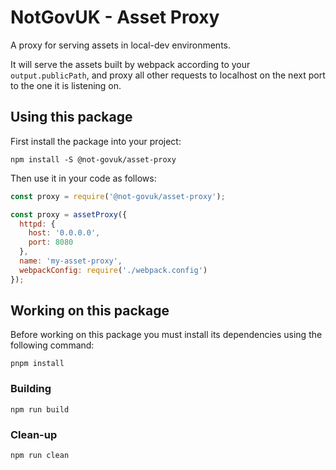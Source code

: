 NotGovUK - Asset Proxy
======================

A proxy for serving assets in local-dev environments.

It will serve the assets built by webpack according to your `output.publicPath`,
and proxy all other requests to localhost on the next port to the one it is
listening on.


Using this package
------------------

First install the package into your project:

```shell
npm install -S @not-govuk/asset-proxy
```

Then use it in your code as follows:

```js
const proxy = require('@not-govuk/asset-proxy');

const proxy = assetProxy({
  httpd: {
    host: '0.0.0.0',
    port: 8080
  },
  name: 'my-asset-proxy',
  webpackConfig: require('./webpack.config')
});
```


Working on this package
-----------------------

Before working on this package you must install its dependencies using
the following command:

```shell
pnpm install
```


### Building

```shell
npm run build
```


### Clean-up

```shell
npm run clean
```
